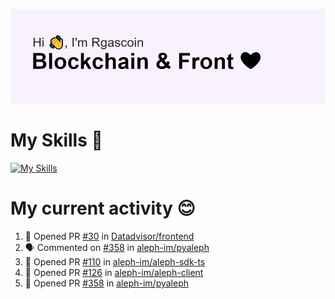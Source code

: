 <!--
**Rgascoin/Rgascoin** is a ✨ _special_ ✨ repository because its `README.md` (this file) appears on your GitHub profile.
-->

![image info](./header.png)


# My Skills 🌟

[![My Skills](https://skillicons.dev/icons?i=solidity,nextjs,tailwind,react,nodejs,ts,docker,jest,py,postgres,git,bash,cpp)](https://skillicons.dev)


# My current activity 😊

<!--START_SECTION:activity-->
1. 💪 Opened PR [#30](https://github.com/Datadvisor/frontend/pull/30) in [Datadvisor/frontend](https://github.com/Datadvisor/frontend)
2. 🗣 Commented on [#358](https://github.com/aleph-im/pyaleph/issues/358) in [aleph-im/pyaleph](https://github.com/aleph-im/pyaleph)
3. 💪 Opened PR [#110](https://github.com/aleph-im/aleph-sdk-ts/pull/110) in [aleph-im/aleph-sdk-ts](https://github.com/aleph-im/aleph-sdk-ts)
4. 💪 Opened PR [#126](https://github.com/aleph-im/aleph-client/pull/126) in [aleph-im/aleph-client](https://github.com/aleph-im/aleph-client)
5. 💪 Opened PR [#358](https://github.com/aleph-im/pyaleph/pull/358) in [aleph-im/pyaleph](https://github.com/aleph-im/pyaleph)
<!--END_SECTION:activity-->

